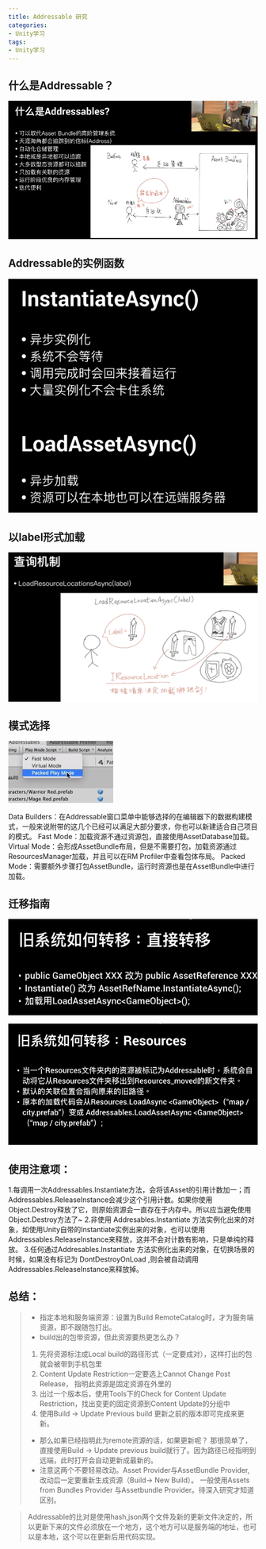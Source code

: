 ```yaml
---
title: Addressable 研究
categories:
- Unity学习
tags: 
- Unity学习
---
```


## 什么是Addressable？
![什么](/img/1579072055300.png)

## Addressable的实例函数

![实例函数](/img/1579077588215.png)

## 以label形式加载

![以label加载](/img/1579078623846.png)

## 模式选择

![模式](/img/1579078890824.png)

Data Builders：在Addressable窗口菜单中能够选择的在编辑器下的数据构建模式，一般来说附带的这几个已经可以满足大部分要求，你也可以新建适合自己项目的模式。
Fast Mode：加载资源不通过资源包，直接使用AssetDatabase加载。
Virtual Mode：会形成AssetBundle布局，但是不需要打包，加载资源通过ResourcesManager加载，并且可以在RM Profiler中查看包体布局。
Packed Mode：需要额外步骤打包AssetBundle，运行时资源也是在AssetBundle中进行加载。

## 迁移指南

![从自己框架移植](/img/1579081015473.png)

![从Resources移植](/img/1579081031342.png)


## 使用注意项：
1.每调用一次Addressables.Instantiate方法，会将该Asset的引用计数加一；而Addressables.ReleaseInstance会减少这个引用计数。如果你使用Object.Destroy释放了它，则原始资源会一直存在于内存中。所以应当避免使用Object.Destroy方法了~
2.非使用 Addresables.Instantiate 方法实例化出来的对象，如使用Unity自带的Instantiate实例出来的对象，也可以使用Addressables.ReleaseInstance来释放，这并不会对计数有影响，只是单纯的释放。
3.任何通过Addresables.Instantiate 方法实例化出来的对象，在切换场景的时候，如果没有标记为 DontDestroyOnLoad ,则会被自动调用Addressables.ReleaseInstance来释放掉。


## 总结：

> * 指定本地和服务端资源：设置为Build RemoteCatalog时，才为服务端资源，即不跟随包打出。
> * build出的包带资源，但此资源要热更怎么办？
>  1. 先将资源标注成Local build的路径形式（一定要成对），这样打出的包就会被带到手机包里
>  2. Content Update Restriction一定要选上Cannot Change Post Release， 指明此资源是固定资源在外里的
>  3. 出过一个版本后，使用Tools下的Check for Content Update Restriction，找出变更的固定资源到Content Update的分组中
>  4. 使用Build -> Update Previous build 更新之前的版本即可完成来更新。
> * 那么如果已经指明此为remote资源的话，如果更新呢？ 那很简单了，直接使用Build -> Update previous build就行了。因为路径已经指明到远端，此时打开会自动更新成最新的。
> * 注意这两个不要轻易改动。Asset Provider与AssetBundle Provider, 改动后一定要重新生成资源（Build-> New Build）。 一般使用Assets from Bundles Provider 与Assetbundle Provider。待深入研究才知道区别。

> Addressable的比对是使用hash,json两个文件及新的更新文件决定的，所以更新下来的文件必须放在一个地方，这个地方可以是服务端的地址，也可以是本地，这个可以在更新后用代码实现。